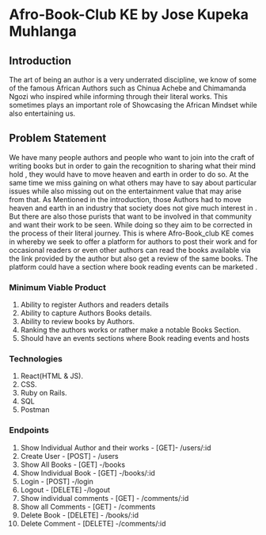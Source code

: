 # Afro-Book-Club KE by Jose Kupeka Muhlanga

## Introduction

The art of being an author is a very underrated discipline, we know of some of the famous African
Authors such as Chinua Achebe and Chimamanda Ngozi who inspired while informing through
their literal works. This sometimes plays an important role of Showcasing the African Mindset
while also entertaining us.

## Problem Statement

We have many people authors and people who want to join into the craft of writing books but in
order to gain the recognition to sharing what their mind hold , they would have to move heaven and
earth in order to do so. At the same time we miss gaining on what others may have to say about
particular issues while also missing out on the entertainment value that may arise from that.
As Mentioned in the introduction, those Authors had to move heaven and earth in an industry that
society does not give much interest in . But there are also those purists that want to be involved in
that community and want their work to be seen. While doing so they aim to be corrected in the
process of their literal journey.
This is where Afro-Book_club KE comes in whereby we seek to offer a platform for authors to post
their work and for occasional readers or even other authors can read the books available via the link
provided by the author but also get a review of the same books. The platform could have a section
where book reading events can be marketed .

### Minimum Viable Product

1. Ability to register Authors and readers details
2. Ability to capture Authors Books details.
3. Ability to review books by Authors.
4. Ranking the authors works or rather make a notable Books Section.
5. Should have an events sections where Book reading events and hosts

### Technologies

1. React(HTML & JS).
2. CSS.
3. Ruby on Rails.
4. SQL
5. Postman

### Endpoints 
1. Show Individual Author and their works - [GET]- /users/:id
2. Create User - [POST] - /users
3. Show All Books - [GET] -/books
4. Show Individual Book - [GET] -/books/:id
5. Login - [POST] -/login
6. Logout - [DELETE] -/logout
7. Show individual comments - [GET] - /comments/:id
8. Show all Comments - [GET] - /comments
9. Delete Book - [DELETE] - /books/:id
10. Delete Comment - [DELETE] -/comments/:id
